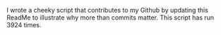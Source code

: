 I wrote a cheeky script that contributes to my Github by updating this ReadMe to illustrate why more than commits matter. This script has run 3924 times.